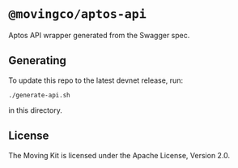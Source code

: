 # `@movingco/aptos-api`

Aptos API wrapper generated from the Swagger spec.

## Generating

To update this repo to the latest devnet release, run:

```
./generate-api.sh
```

in this directory.

## License

The Moving Kit is licensed under the Apache License, Version 2.0.
